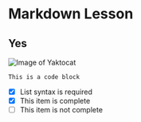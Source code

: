# Markdown Lesson
## Yes

![Image of Yaktocat](https://octodex.github.com/images/yaktocat.png)

```This is a code block```

- [x] List syntax is required
- [x] This item is complete
- [ ] This item is not complete
